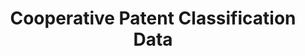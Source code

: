 ---
bigquery: https://console.cloud.google.com/bigquery?p=patents-public-data&d=cpc&page=dataset
citation: '“Cooperative Patent Classification” by the EPO and USPTO, for public use. '
contributors: EPO, USPTO
cost: None
description: Cooperative Patent Classification Data contains the scheme and definitions
  of the Cooperative Patent Classification system for classifying patent documents.
  The CPC is the result of a partnership between the EPO and the USPTO in their joint
  effort to develop a common, internationally compatible classification system for
  technical documents, in particular patent publications, which will be used by both
  offices in the patent granting process
documentation: https://www.cooperativepatentclassification.org/cpcSchemeAndDefinitions
last_edit: Mon, 04 Apr 2022 19:07:06 GMT
location: https://www.cooperativepatentclassification.org/index
maintained_by: USPTO, EPO
schema_fields: '[''status'', ''ipcConcordant'', ''glossary'', ''notAllocatable'',
  ''breakdown_code'', ''residual_references'', ''breakdownCode'', ''definition'',
  ''date_revised'', ''synonyms'', ''symbol'', ''limiting_references'', ''residualReferences'',
  ''child_groups'', ''limitingReferences'', ''childGroups'', ''informativeReferences'',
  ''dateRevised'', ''not_allocatable'', ''ipc_concordant'', ''title_full'', ''additional_only'',
  ''titleFull'', ''application_references'', ''level'', ''parents'', ''applicationReferences'',
  ''titlePart'', ''sizeCache'', ''title_part'', ''children'', ''informative_references'']'
shortname: cooperative_patent_classification
tags:
- patents
- science
title: Cooperative Patent Classification Data
uuid: 984374a7-16e9-4b35-9445-458daceb01bf
---
